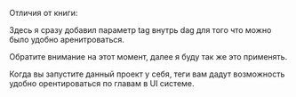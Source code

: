 Отличия от книги:

Здесь я сразу добавил параметр tag внутрь dag для того что можно было удобно аренитроваться.

Обратите внимание на этот момент, далее я буду так же это применять.

Когда вы запустите данный проект у себя, теги вам дадут возможность удобно орентироваться по главам в UI системе.
